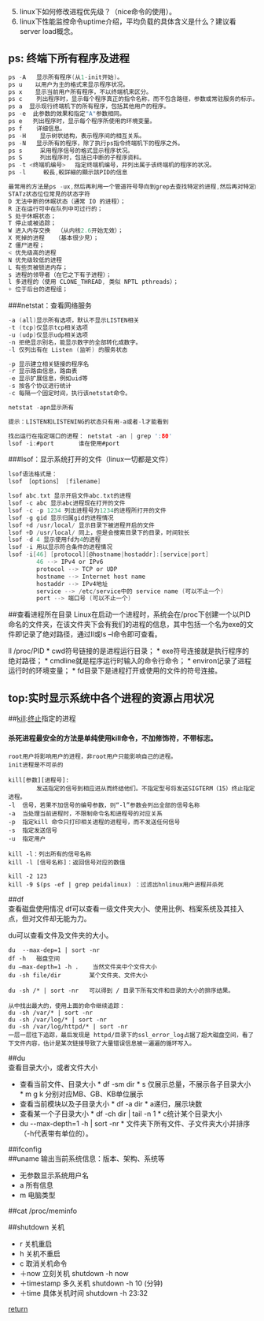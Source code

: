 5. linux下如何修改进程优先级？（nice命令的使用）。
6. linux下性能监控命令uptime介绍，平均负载的具体含义是什么？建议看server load概念。

## ps: 终端下所有程序及进程
```C
ps -A   显示所有程序(从1-init开始)。
ps u 　 以用户为主的格式来显示程序状况。
ps x 　 显示当前用户所有程序，不以终端机来区分。
ps c    列出程序时，显示每个程序真正的指令名称，而不包含路径，参数或常驻服务的标示。
ps a  显示现行终端机下的所有程序，包括其他用户的程序。
ps -e  此参数的效果和指定"A"参数相同。
ps e   列出程序时，显示每个程序所使用的环境变量。
ps f    详细信息。
ps -H    显示树状结构，表示程序间的相互关系。
ps -N   显示所有的程序，除了执行ps指令终端机下的程序之外。
ps s     采用程序信号的格式显示程序状况。
ps S     列出程序时，包括已中断的子程序资料。
ps -t <终端机编号> 　指定终端机编号，并列出属于该终端机的程序的状况。
ps -l     較長,較詳細的顯示該PID的信息

最常用的方法是ps -ux,然后再利用一个管道符号导向到grep去查找特定的进程,然后再对特定的进程进行操作。
STATz状态位位常見的状态字符
D 无法中断的休眠状态（通常 IO 的进程）；
R 正在运行可中在队列中可过行的；
S 处于休眠状态；
T 停止或被追踪；
W 进入内存交换  （从内核2.6开始无效）；
X 死掉的进程   （基本很少見）；
Z 僵尸进程；
< 优先级高的进程
N 优先级较低的进程
L 有些页被锁进内存；
s 进程的领导者（在它之下有子进程）；
l 多进程的（使用 CLONE_THREAD, 类似 NPTL pthreads）；
+ 位于后台的进程组；
```

###netstat：查看网络服务
```C
-a (all)显示所有选项，默认不显示LISTEN相关
-t (tcp)仅显示tcp相关选项
-u (udp)仅显示udp相关选项
-n 拒绝显示别名，能显示数字的全部转化成数字。
-l 仅列出有在 Listen (监听) 的服务状态

-p 显示建立相关链接的程序名
-r 显示路由信息，路由表
-e 显示扩展信息，例如uid等
-s 按各个协议进行统计
-c 每隔一个固定时间，执行该netstat命令。

netstat -apn显示所有

提示：LISTEN和LISTENING的状态只有用-a或者-l才能看到

找出运行在指定端口的进程： netstat -an | grep ':80'
lsof -i:#port       谁在使用#port

```

###lsof：显示系统打开的文件（linux一切都是文件）
```C
lsof语法格式是：
lsof ［options］ [filename]

lsof abc.txt 显示开启文件abc.txt的进程
lsof -c abc 显示abc进程现在打开的文件
lsof -c -p 1234 列出进程号为1234的进程所打开的文件
lsof -g gid 显示归属gid的进程情况
lsof +d /usr/local/ 显示目录下被进程开启的文件
lsof +D /usr/local/ 同上，但是会搜索目录下的目录，时间较长
lsof -d 4 显示使用fd为4的进程
lsof -i 用以显示符合条件的进程情况
lsof -i[46] [protocol][@hostname|hostaddr]:[service|port]
        46 --> IPv4 or IPv6
        protocol --> TCP or UDP
        hostname --> Internet host name
        hostaddr --> IPv4地址
        service --> /etc/service中的 service name (可以不止一个)
        port --> 端口号 (可以不止一个)
```
##查看进程所在目录
Linux在启动一个进程时，系统会在/proc下创建一个以PID命名的文件夹，在该文件夹下会有我们的进程的信息，其中包括一个名为exe的文件即记录了绝对路径，通过ll或ls –l命令即可查看。

ll /proc/PID
        * cwd符号链接的是进程运行目录；
        * exe符号连接就是执行程序的绝对路径；
        * cmdline就是程序运行时输入的命令行命令；
        * environ记录了进程运行时的环境变量；
        * fd目录下是进程打开或使用的文件的符号连接。

## top:实时显示系统中各个进程的资源占用状况


##[kill](http://www.cnblogs.com/peida/archive/2012/12/20/2825837.html):[终止](http://www.cnblogs.com/wangkangluo1/archive/2012/05/26/2518857.html)指定的进程
#### 杀死进程最安全的方法是单纯使用kill命令，不加修饰符，不带标志。 

```
root用户将影响用户的进程，非root用户只能影响自己的进程。
init进程是不可杀的

kill[参数][进程号]:
        发送指定的信号到相应进从而终结他们。不指定型号将发送SIGTERM（15）终止指定进程。
-l  信号，若果不加信号的编号参数，则“-l”参数会列出全部的信号名称
-a  当处理当前进程时，不限制命令名和进程号的对应关系
-p  指定kill 命令只打印相关进程的进程号，而不发送任何信号
-s  指定发送信号
-u  指定用户 

kill -l：列出所有的信号名称
kill -l [信号名称]：返回信号对应的数值

kill -2 123
kill -9 $(ps -ef | grep peidalinux) ：过滤出hnlinux用户进程并杀死
```

##df   
查看磁盘使用情况
df可以查看一级文件夹大小、使用比例、档案系统及其挂入点，但对文件却无能为力。

du可以查看文件及文件夹的大小。
```
du  --max-dep=1 | sort -nr
df -h   磁盘空间
du –max-depth=1 -h .    当然文件夹中个文件大小
du -sh file/dir        某个文件夹、文件大小

du -sh /* | sort -nr   可以得到 / 目录下所有文件和目录的大小的排序结果。

从中找出最大的，使用上面的命令继续追踪：
du -sh /var/* | sort -nr 
du -sh /var/log/* | sort -nr 
du -sh /var/log/httpd/* | sort -nr 
一层一层往下追踪，最后发现是 httpd/目录下的ssl_error_log占据了超大磁盘空间，看了下文件内容，估计是某次链接导致了大量错误信息被一遍遍的循环写入。
```
##du  
查看目录大小，或者文件大小
 * 查看当前文件、目录大小
         * df -sm dir
         * s 仅展示总量，不展示各子目录大小
         * m g k 分别对应MB、GB、KB单位展示
 * 查看当前模块以及子目录大小
         * df -a dir
         * a递归，展示块数
 * 查看某一个子目录大小 
         * df -ch dir | tail -n 1
         * c统计某个目录大小
 * du --max-depth=1 -h | sort -nr
         * 文件夹下所有文件、子文件夹大小并排序（-h代表带有单位的）。
         
##ifconfig  
##uname 
输出当前系统信息：版本、架构、系统等
 * 无参数显示系统用户名
 * a 所有信息
 * m 电脑类型

##cat /proc/meminfo  

##shutdown
关机
 * r 关机重启 
 * h 关机不重启
 * c 取消关机命令
 * ＋now 立刻关机  shutdown -h now
 * ＋timestamp 多久关机  shutdown -h 10 (分钟)
 * ＋time 具体关机时间  shutdown -h 23:32


[return](README.md)
